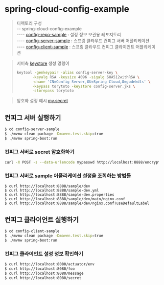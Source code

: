 # spring-cloud-config-example

> 디렉토리 구성<br>
> -- spring-cloud-config-example<br>
> ---- [config-repo-sample](https://github.com/godekdls/spring-cloud-config-example/tree/main/config-repo-sample) : 설정 정보 보관용 레포지토리<br>
> ---- [config-server-sample](https://github.com/godekdls/spring-cloud-config-example/tree/main/config-server-sample) : 스프링 클라우드 컨피그 서버 어플리케이션<br>
> ---- [config-client-sample](https://github.com/godekdls/spring-cloud-config-example/tree/main/config-client-sample) : 스프링 클라우드 컨피그 클라이언트 어플리케이션<br>

> 서버측 [keystore](https://github.com/godekdls/spring-cloud-config-example/blob/main/config-server-sample/src/main/resources/config-server.jks) 생성 명령어
> 
> ```sh
> keytool -genkeypair -alias config-server-key \
>        -keyalg RSA -keysize 4096 -sigalg SHA512withRSA \
>        -dname 'CN=Config Server,OU=Spring Cloud,O=godekdls' \
>        -keypass torytoto -keystore config-server.jks \
>        -storepass torytoto
> ```

> 암호화 설정 예시
> [my.secret](https://github.com/godekdls/spring-cloud-config-example/blob/main/config-repo-sample/sample-dev.properties#L4)

## 컨피그 서버 실행하기

```sh
$ cd config-server-sample
$ ./mvnw clean package -Dmaven.test.skip=true
$ ./mvnw spring-boot:run
```

### 컨피그 서버로 secret 암호화하기

```sh
curl -X POST -s --data-urlencode mypasswd http://localhost:8888/encrypt
```

### 컨피그 서버로 sample 어플리케이션 설정을 조회하는 방법들

```shell
$ curl http://localhost:8888/sample/dev
$ curl http://localhost:8888/sample-dev.yml
$ curl http://localhost:8888/sample-dev.properties
$ curl http://localhost:8888/sample/dev/main/nginx.conf
$ curl http://localhost:8888/sample/dev/nginx.conf?useDefaultLabel
```

## 컨피그 클라이언트 실행하기

```sh
$ cd config-client-sample
$ ./mvnw clean package -Dmaven.test.skip=true
$ ./mvnw spring-boot:run
```

### 컨피그 클라이언트 설정 정보 확인하기

```sh
$ curl http://localhost:8080/actuator/env
$ curl http://localhost:8080/foo
$ curl http://localhost:8080/message
$ curl http://localhost:8080/secret
```
